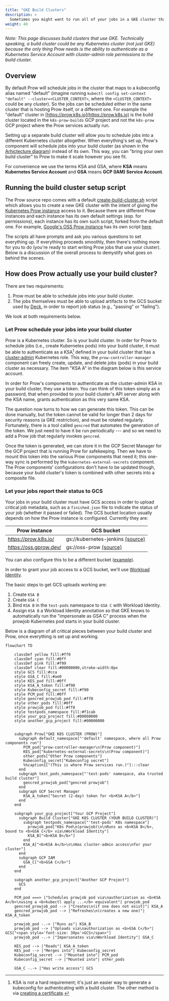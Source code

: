 ```yaml
---
title: "GKE Build Clusters"
description: >
  Sometimes you might want to run all of your jobs in a GKE cluster that is separate from Prow (perhaps running in your own GCP project). What you need is a dedicated "build cluster".
weight: 40
---
```


*Note: This page discusses build clusters that use GKE. Technically speaking, a
build cluster could be any Kubernetes cluster (not just GKE) because the only
thing Prow needs is the ability to authenticate as a Kubernetes Service Account
with cluster-admin role permissions to the build cluster.*

## Overview

By default Prow will schedule jobs in the cluster that maps to a kubeconfig
alias named "default" (imagine running `kubectl config set-context "default"
--cluster=<CLUSTER_CONTEXT>`, where the `<CLUSTER_CONTEXT>` could be any
cluster). So the jobs can be scheduled either in the same cluster that is
hosting Prow itself, or a different one. For example the "default" cluster
in [https://prow.k8s.io](https://prow.k8s.io) is the build cluster located in
the `k8s-prow-builds` GCP project and not the `k8s-prow` GCP project where the
Prow services actually run.

Setting up a separate build cluster will allow you to schedule jobs
into a different Kubernetes cluster altogether. When everything's set up, Prow's
component will schedule jobs into your build cluster (as shown in the
[Arhictecture diagram](../overview/architecture)) instead of its own. This way,
you can "bring your own build cluster" to Prow to make it scale however you see
fit.

For convenience we use the terms KSA and GSA, where **KSA** means **Kubernetes
Service Account** and **GSA** means **GCP (IAM) Service Account**.

## Running the build cluster setup script

The Prow source repo comes with a default
[create-build-cluster.sh](https://github.com/kubernetes/test-infra/blob/master/prow/create-build-cluster.sh)
script which allows you to create a new GKE cluster with the intent of giving
the [Kubernetes Prow instance](https://prow.k8s.io) access to it. Because there
are different Prow instances and each instance has its own default settings
(esp. for permissions), each instance has its own such script, forked from the
default one. For example, [Google's OSS Prow instance](https://oss.gprow.dev)
has its own script
[here](https://github.com/GoogleCloudPlatform/oss-test-infra/blob/master/prow/oss/create-build-cluster.sh).

The scripts all have prompts and ask you various questions to set everything up.
If everything proceeds smoothly, then there's nothing more for you to do (you're
ready to start writing Prow jobs that use your cluster). Below is a discussion
of the overall process to demystify what goes on behind the scenes.

## How does Prow actually use your build cluster?

There are two requirements:

1. Prow must be able to schedule jobs into your build cluster.
2. The jobs themselves must be able to upload artifacts to the GCS bucket used
by [Deck](../components/deck), in order to report job status (e.g., "passing" or
"failing").

We look at both requirements below.

### Let Prow schedule your jobs into your build cluster

Prow is a Kubernetes cluster. So is your build cluster. In order for Prow to
schedule jobs (i.e., create Kubernetes pods) into your build cluster, it must be
able to authenticate as a KSA[^1] defined in your build cluster that has a
[cluster-admin](https://kubernetes.io/docs/reference/access-authn-authz/rbac/#user-facing-roles)
Kubernetes role. This way, the `prow-controller-manager` component can
freely create, update, and delete jobs (pods) in your build cluster as
necessary. The item "KSA A" in the diagram below is this service account.

In order for Prow's components to authenticate as the cluster-admin KSA in your
build cluster, they use a token. You can think of this token simply as a
password, that when provided to your build cluster's API server along with the
KSA name, grants authentication as this very same KSA.

The question now turns to how we can generate this token. This can be done
manually, but the token cannot be valid for longer than 2 days for security
reasons (a GKE restriction), and must be rotated regularly. Fortunately, there
is a tool called `gencred` that automates the generation of the token. We just
need to have it be run periodically --- and so we need to add a Prow job that
regularly invokes `gencred`.

Once the token is generated, we can store it in the GCP Secret Manager for the
GCP project that is running Prow for safekeeping. Then we have to mount this
token into the various Prow components that need it; this one-way sync is
performed by the `kubernetes-external-secrets` component. The Prow components'
configurations don't have to be updated though, because your build cluster's
token is combined with other secrets into a composite file.

### Let your jobs report their status to GCS

Your jobs in your build cluster must have GCS access in order to upload critical
job metadata, such as a `finished.json` file to indicate the status of your job
(whether it passed or failed). The GCS bucket location usually depends on how
the Prow instance is configured. Currently they are:

| Prow instance          | GCS bucket                            |
|------------------------|---------------------------------------|
| https://prow.k8s.io/   | gs://kubernetes-jenkins [(source)][1] |
| https://oss.gprow.dev/ | gs://oss-prow [(source)][2]           |

You can also configure this to be a different bucket ([example](https://github.com/GoogleCloudPlatform/oss-test-infra/blob/d46723826c93a03f1d6e30d603bd5d0b0f723212/prow/oss/config.yaml#L138)).

In order to grant your job access to a GCS bucket, we'll use [Workload
Identity](https://cloud.google.com/kubernetes-engine/docs/how-to/workload-identity).

The basic steps to get GCS uploads working are:

1. Create `KSA B`
2. Create `GSA C`
3. Bind `KSA B` in the `test-pods` namespace to `GSA C` with Workload Identity.
4. Assign `KSA B` a Workload Identity annotation so that GKE knows to
   automatically run the "impersonate as GSA C" process when the prowjob
   Kubernetes pod starts in your build cluster.
   
Below is a diagram of all critical pieces between your build cluster and Prow,
once everything is set up and working.

```mermaid
flowchart TD

    classDef yellow fill:#ff0
    classDef cyan fill:#0ff
    classDef pink fill:#f99
    classDef clear fill:#00000000,stroke-width:0px
    style GCS fill:#cca
    style GSA_C fill:#ae0
    style KES_pod fill:#0ff
    style KSA_A_token fill:#f90
    style Kubeconfig_secret fill:#f90
    style PCM_pod fill:#0ff
    style gencred_prowjob_pod fill:#ff0
    style other_pods fill:#0ff
    style prowjob_pod fill:#ff0
    style testpods_namespace fill:#f1cab
    style your_gcp_project fill:#00000000
    style another_gcp_project fill:#00000000
    
    
    subgraph Prow["GKE K8S CLUSTER (PROW)"]
      subgraph default_namespace["'default' namespace, where all Prow components run"]
        PCM_pod["prow-controller-manager\n(Prow component)"]
        KES_pod["kubernetes-external-secrets\n(Prow component)"]
        other_pods["Other Prow components"]
        Kubeconfig_secret["Kubeconfig secret"]
        %%caption1["(This is where Prow services run.)"]:::clear
      end
      subgraph test_pods_namespace["'test-pods' namespace, aka trusted build cluster"]
        gencred_prowjob_pod["gencred prowjob"]
      end
      subgraph GCP Secret Manager
        KSA_A_token["Secret (2-day) token for <b>KSA A</b>"]
      end
    end
    
    subgraph your_gcp_project["Your GCP Project"]
      subgraph Build Cluster["GKE K8S CLUSTER (YOUR BUILD CLUSTER)"]
        subgraph testpods_namespace["'test-pods' K8s namespace"]
          prowjob_pod["K8s Pod\n(prowjob)\n\nRuns as <b>KSA B</b>, bound to <b>GSA C</b> via\nWorkload Identity"]
          KSA_B["<b>KSA B</b>"]
        end
        KSA_A["<b>KSA A</b>\n\nHas cluster-admin access\nfor your cluster"]
      end
      subgraph GCP IAM
        GSA_C["<b>GSA C</b>"]
      end
    end

    subgraph another_gcp_project["Another GCP Project"]
      GCS
    end

    PCM_pod ===> |"Schedules prowjob pod via\nauthorization as <b>KSA A</b>\nusing a <b>kubectl apply ...</b> equivalent"| prowjob_pod
    gencred_prowjob_pod --> |"Creates\n(if one does not exist)"| KSA_A
    gencred_prowjob_pod --> |"Refreshes\n(creates a new one)"| KSA_A_token

    prowjob_pod -.-> |"Runs as"| KSA_B 
    prowjob_pod --> |"Uploads via\nauthorization as <b>GSA C</b>"| GCS["<span style='font-size: 30px'>GCS</span>"]
    prowjob_pod -.-> |"Impersonates via\nWorkload Identity"| GSA_C
    
    KES_pod --> |"Reads"| KSA_A_token 
    KES_pod --> |"Merges into"| Kubeconfig_secret
    Kubeconfig_secret --> |"Mounted into"| PCM_pod
    Kubeconfig_secret --> |"Mounted into"| other_pods

    GSA_C -.-> |"Has write access"| GCS
```

[1]: https://github.com/kubernetes/test-infra/blob/6cea13a32eaa2de93d4c455fdc1e0585de9d7dd5/config/prow/config.yaml#L19
[2]: https://github.com/GoogleCloudPlatform/oss-test-infra/blob/cd6e6b4d391209be8d27f75700bcde227d6800e5/prow/oss/config.yaml#L124

[^1]: KSA is not a hard requirement; it's just an easier way to generate a kubeconfig for authenticating with a build cluster. The other method is via [creating a certificate](https://github.com/kubernetes/test-infra/blob/408f66a2a9199fbcaafc55aa35f72a49a06da26c/gencred/cmd/gencred/main.go#L236).
